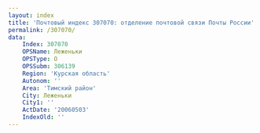 ```yaml
---
layout: index
title: 'Почтовый индекс 307070: отделение почтовой связи Почты России'
permalink: /307070/
data:
    Index: 307070
    OPSName: Леженьки
    OPSType: О
    OPSSubm: 306139
    Region: 'Курская область'
    Autonom: ''
    Area: 'Тимский район'
    City: Леженьки
    City1: ''
    ActDate: '20060503'
    IndexOld: ''
---
```

